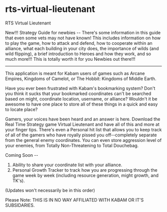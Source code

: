 rts-virtual-lieutenant
======================

RTS Virtual Lieutenant

New!!!
Strategy Guide for newbies -- There's some information in this guide that even some vets may not have known! This includes information on how to play the game, how to attack and defend, how to cooperate within an alliance, what each building in your city does, the importance of wilds (and wild flipping), a brief introduction to Heroes and how they work, and so much more!!! This is totally worth it for you Newbies out there!!!

----------

This application is meant for Kabam users of games such as Arcane Empires, Kingdoms of Camelot, or The Hobbit: Kingdoms of Middle Earth. 

Have you ever been frustrated with Kabam's bookmarking system? Don't you think it sucks that your bookmarked coordinates can't be searched based on might, coordinate location, username, or alliance? Wouldn't it be awesome to have one place to store all of these things in a quick and easy to locate place?

Gamers, your voices have been heard and an answer is here. Download the Real Time Strategy game Virtual Lieutenant and have all of this and more at your finger tips. There's even a Personal hit list that allows you to keep track of all of the gamers who have royally pissed you off--completely separate from the general enemy coordinates. You can even store aggression level of your enemies, from Totally Non-Threatening to Total Douchebag. 

Coming Soon -- 
1. Ability to share your coordinate list with your alliance.
2. Personal Growth Tracker to track how you are progressing through the game week by week (including resource generation, might growth, and TK's).

(Updates won't necessarily be in this order)


Please Note: THIS IS IN NO WAY AFFILIATED WITH KABAM OR IT'S SUBSIDARIES.
